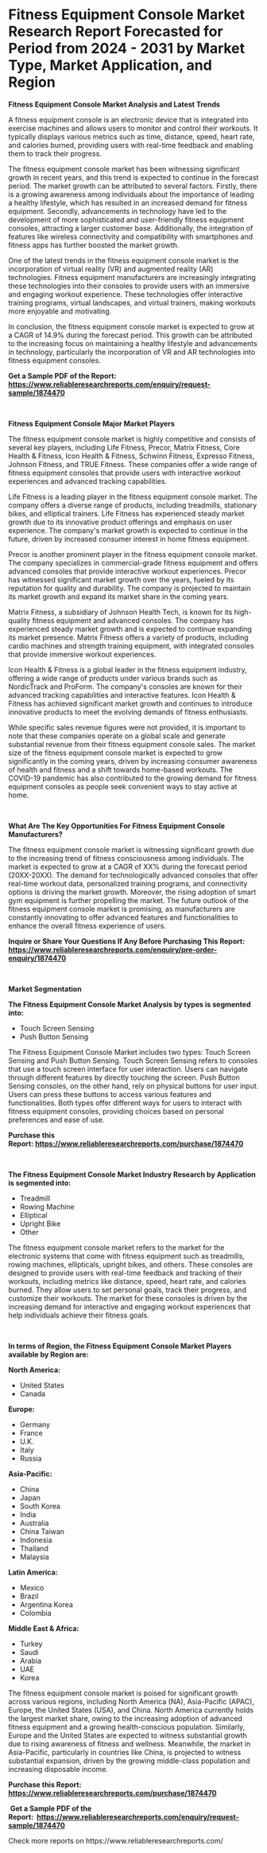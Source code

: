<p><h1>Fitness Equipment Console Market Research Report Forecasted for Period from 2024 -  2031 by Market Type, Market Application, and Region</h1></p><p><strong>Fitness Equipment Console Market Analysis and Latest Trends</strong></p>
<p><p>A fitness equipment console is an electronic device that is integrated into exercise machines and allows users to monitor and control their workouts. It typically displays various metrics such as time, distance, speed, heart rate, and calories burned, providing users with real-time feedback and enabling them to track their progress.</p><p>The fitness equipment console market has been witnessing significant growth in recent years, and this trend is expected to continue in the forecast period. The market growth can be attributed to several factors. Firstly, there is a growing awareness among individuals about the importance of leading a healthy lifestyle, which has resulted in an increased demand for fitness equipment. Secondly, advancements in technology have led to the development of more sophisticated and user-friendly fitness equipment consoles, attracting a larger customer base. Additionally, the integration of features like wireless connectivity and compatibility with smartphones and fitness apps has further boosted the market growth.</p><p>One of the latest trends in the fitness equipment console market is the incorporation of virtual reality (VR) and augmented reality (AR) technologies. Fitness equipment manufacturers are increasingly integrating these technologies into their consoles to provide users with an immersive and engaging workout experience. These technologies offer interactive training programs, virtual landscapes, and virtual trainers, making workouts more enjoyable and motivating.</p><p>In conclusion, the fitness equipment console market is expected to grow at a CAGR of 14.9% during the forecast period. This growth can be attributed to the increasing focus on maintaining a healthy lifestyle and advancements in technology, particularly the incorporation of VR and AR technologies into fitness equipment consoles.</p></p>
<p><strong>Get a Sample PDF of the Report:&nbsp; <a href="https://www.reliableresearchreports.com/enquiry/request-sample/1874470">https://www.reliableresearchreports.com/enquiry/request-sample/1874470</a></strong></p>
<p>&nbsp;</p>
<p><strong>Fitness Equipment Console Major Market Players</strong></p>
<p><p>The fitness equipment console market is highly competitive and consists of several key players, including Life Fitness, Precor, Matrix Fitness, Core Health & Fitness, Icon Health & Fitness, Schwinn Fitness, Expresso Fitness, Johnson Fitness, and TRUE Fitness. These companies offer a wide range of fitness equipment consoles that provide users with interactive workout experiences and advanced tracking capabilities.</p><p>Life Fitness is a leading player in the fitness equipment console market. The company offers a diverse range of products, including treadmills, stationary bikes, and elliptical trainers. Life Fitness has experienced steady market growth due to its innovative product offerings and emphasis on user experience. The company's market growth is expected to continue in the future, driven by increased consumer interest in home fitness equipment.</p><p>Precor is another prominent player in the fitness equipment console market. The company specializes in commercial-grade fitness equipment and offers advanced consoles that provide interactive workout experiences. Precor has witnessed significant market growth over the years, fueled by its reputation for quality and durability. The company is projected to maintain its market growth and expand its market share in the coming years.</p><p>Matrix Fitness, a subsidiary of Johnson Health Tech, is known for its high-quality fitness equipment and advanced consoles. The company has experienced steady market growth and is expected to continue expanding its market presence. Matrix Fitness offers a variety of products, including cardio machines and strength training equipment, with integrated consoles that provide immersive workout experiences.</p><p>Icon Health & Fitness is a global leader in the fitness equipment industry, offering a wide range of products under various brands such as NordicTrack and ProForm. The company's consoles are known for their advanced tracking capabilities and interactive features. Icon Health & Fitness has achieved significant market growth and continues to introduce innovative products to meet the evolving demands of fitness enthusiasts.</p><p>While specific sales revenue figures were not provided, it is important to note that these companies operate on a global scale and generate substantial revenue from their fitness equipment console sales. The market size of the fitness equipment console market is expected to grow significantly in the coming years, driven by increasing consumer awareness of health and fitness and a shift towards home-based workouts. The COVID-19 pandemic has also contributed to the growing demand for fitness equipment consoles as people seek convenient ways to stay active at home.</p></p>
<p>&nbsp;</p>
<p><strong>What Are The Key Opportunities For Fitness Equipment Console Manufacturers?</strong></p>
<p><p>The fitness equipment console market is witnessing significant growth due to the increasing trend of fitness consciousness among individuals. The market is expected to grow at a CAGR of XX% during the forecast period (20XX-20XX). The demand for technologically advanced consoles that offer real-time workout data, personalized training programs, and connectivity options is driving the market growth. Moreover, the rising adoption of smart gym equipment is further propelling the market. The future outlook of the fitness equipment console market is promising, as manufacturers are constantly innovating to offer advanced features and functionalities to enhance the overall fitness experience of users.</p></p>
<p><strong>Inquire or Share Your Questions If Any Before Purchasing This Report: <a href="https://www.reliableresearchreports.com/enquiry/pre-order-enquiry/1874470">https://www.reliableresearchreports.com/enquiry/pre-order-enquiry/1874470</a></strong></p>
<p>&nbsp;</p>
<p><strong>Market Segmentation</strong></p>
<p><strong>The Fitness Equipment Console Market Analysis by types is segmented into:</strong></p>
<p><ul><li>Touch Screen Sensing</li><li>Push Button Sensing</li></ul></p>
<p><p>The Fitness Equipment Console Market includes two types: Touch Screen Sensing and Push Button Sensing. Touch Screen Sensing refers to consoles that use a touch screen interface for user interaction. Users can navigate through different features by directly touching the screen. Push Button Sensing consoles, on the other hand, rely on physical buttons for user input. Users can press these buttons to access various features and functionalities. Both types offer different ways for users to interact with fitness equipment consoles, providing choices based on personal preferences and ease of use.</p></p>
<p><strong>Purchase this Report:&nbsp;<a href="https://www.reliableresearchreports.com/purchase/1874470">https://www.reliableresearchreports.com/purchase/1874470</a></strong></p>
<p>&nbsp;</p>
<p><strong>The Fitness Equipment Console Market Industry Research by Application is segmented into:</strong></p>
<p><ul><li>Treadmill</li><li>Rowing Machine</li><li>Elliptical</li><li>Upright Bike</li><li>Other</li></ul></p>
<p><p>The fitness equipment console market refers to the market for the electronic systems that come with fitness equipment such as treadmills, rowing machines, ellipticals, upright bikes, and others. These consoles are designed to provide users with real-time feedback and tracking of their workouts, including metrics like distance, speed, heart rate, and calories burned. They allow users to set personal goals, track their progress, and customize their workouts. The market for these consoles is driven by the increasing demand for interactive and engaging workout experiences that help individuals achieve their fitness goals.</p></p>
<p>&nbsp;</p>
<p><strong>In terms of Region, the Fitness Equipment Console Market Players available by Region are:</strong></p>
<p>
    <p> <strong> North America: </strong>
        <ul>
            <li>United States</li>
            <li>Canada</li>
        </ul>
        </p> 
    <p> <strong> Europe: </strong>
        <ul>
            <li>Germany</li>
            <li>France</li>
            <li>U.K.</li>
            <li>Italy</li>
            <li>Russia</li>
        </ul>
        </p> 
    <p> <strong> Asia-Pacific: </strong>
        <ul>
            <li>China</li>
            <li>Japan</li>
            <li>South Korea</li>
            <li>India</li>
            <li>Australia</li>
            <li>China Taiwan</li>
            <li>Indonesia</li>
            <li>Thailand</li>
            <li>Malaysia</li>
        </ul>
        </p> 
    <p> <strong> Latin America: </strong>
        <ul>
            <li>Mexico</li>
            <li>Brazil</li>
            <li>Argentina Korea</li>
            <li>Colombia</li>
        </ul>
        </p> 
    <p> <strong> Middle East & Africa: </strong>
        <ul>
            <li>Turkey</li>
            <li>Saudi</li>
            <li>Arabia</li>
            <li>UAE</li>
            <li>Korea</li>
        </ul>
    </p>
    </p>
<p><p>The fitness equipment console market is poised for significant growth across various regions, including North America (NA), Asia-Pacific (APAC), Europe, the United States (USA), and China. North America currently holds the largest market share, owing to the increasing adoption of advanced fitness equipment and a growing health-conscious population. Similarly, Europe and the United States are expected to witness substantial growth due to rising awareness of fitness and wellness. Meanwhile, the market in Asia-Pacific, particularly in countries like China, is projected to witness substantial expansion, driven by the growing middle-class population and increasing disposable income.</p></p>
<p><strong>Purchase this Report: <a href="https://www.reliableresearchreports.com/purchase/1874470">https://www.reliableresearchreports.com/purchase/1874470</a></strong></p>
<p>&nbsp;<strong>Get a Sample PDF of the Report:&nbsp;&nbsp;<a href="https://www.reliableresearchreports.com/enquiry/request-sample/1874470">https://www.reliableresearchreports.com/enquiry/request-sample/1874470</a></strong></p>
<p><strong></strong></p>
<p>Check more reports on https://www.reliableresearchreports.com/</p>